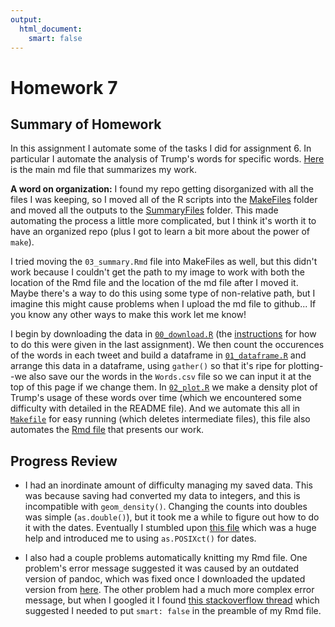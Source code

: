 ```yaml
---
output:
  html_document:
    smart: false
---
```

# Homework 7

## Summary of Homework

In this assignment I automate some of the tasks I did for assignment 6. In particular I automate the analysis of Trump's words for specific words. [Here](Summary.md](https://github.com/arsbar24/STAT545-hw-barton-alistair/blob/master/hw07/Summary.md)) is the main md file that summarizes my work.

**A word on organization:** I found my repo getting disorganized with all the files I was keeping, so I moved all of the R scripts into the [MakeFiles](https://github.com/arsbar24/STAT545-hw-barton-alistair/blob/master/hw07/MakeFiles) folder and moved all the outputs to the [SummaryFiles](https://github.com/arsbar24/STAT545-hw-barton-alistair/blob/master/hw07/SummaryFiles) folder. This made automating the process a little more complicated, but I think it's worth it to have an organized repo (plus I got to learn a bit more about the power of `make`).

I tried moving the `03_summary.Rmd` file into MakeFiles as well, but this didn't work because I couldn't get the path to my image to work with both the location of the Rmd file and the location of the md file after I moved it. Maybe there's a way to do this using some type of non-relative path, but I imagine this might cause problems when I upload the md file to github... If you know any other ways to make this work let me know!

I begin by downloading the data in [`00_download.R`](https://github.com/arsbar24/STAT545-hw-barton-alistair/blob/master/hw07/MakeFiles/00_download.R) (the [instructions](https://jennybc.github.io/purrr-tutorial/ls08_trump-tweets.html) for how to do this were given in the last assignment). We then count the occurences of the words in each tweet and build a dataframe in [`01_dataframe.R`](https://github.com/arsbar24/STAT545-hw-barton-alistair/blob/master/hw07/MakeFiles/01_dataframe.R) and arrange this data in a dataframe, using `gather()` so that it's ripe for plotting--we also save our the words in the `Words.csv` file so we can input it at the top of this page if we change them. In [`02_plot.R`](https://github.com/arsbar24/STAT545-hw-barton-alistair/blob/master/hw07/MakeFiles/02_plot.R) we make a density plot of Trump's usage of these words over time (which we encountered some difficulty with detailed in the README file). And we automate this all in [`Makefile`](https://github.com/arsbar24/STAT545-hw-barton-alistair/blob/master/hw07/Makefile) for easy running (which deletes intermediate files), this file also automates the [Rmd file](https://github.com/arsbar24/STAT545-hw-barton-alistair/blob/master/hw07/03_summary.Rmd) that presents our work.


## Progress Review

* I had an inordinate amount of difficulty managing my saved data. This was because saving had converted my data to integers, and this is incompatible with `geom_density()`. Changing the counts into doubles was simple (`as.double()`), but it took me a while to figure out how to do it with the dates. Eventually I stumbled upon [this file](http://biostat.mc.vanderbilt.edu/wiki/pub/Main/ColeBeck/datestimes.pdf) which was a huge help and introduced me to using `as.POSIXct()` for dates.

* I also had a couple problems automatically knitting my Rmd file. One problem's error message suggested it was caused by an outdated version of pandoc, which was fixed once I downloaded the updated version from [here](https://github.com/jgm/pandoc/releases/tag/2.0.2). The other problem had a much more complex error message, but when I googled it I found [this stackoverflow thread](https://stackoverflow.com/questions/42427481/pandoc-document-conversion-failed-with-error-2) which suggested I needed to put `smart: false` in the preamble of my Rmd file.